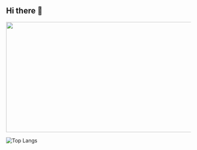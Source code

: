 ## Hi there 👋

<div align="center">
  <a href="https://github.com/devxb/gitanimals">
    <img
      src="https://render.gitanimals.org/farms/KimInteger"
      width="600"
      height="300"
    />
  </a>
</div>


<!--
**KimInteger/KimInteger** is a ✨ _special_ ✨ repository because its `README.md` (this file) appears on your GitHub profile.

Here are some ideas to get you started:

- 🔭 I’m currently working on ...
- 🌱 I’m currently learning ...
- 👯 I’m looking to collaborate on ...
- 🤔 I’m looking for help with ...
- 💬 Ask me about ...
- 📫 How to reach me: ...
- 😄 Pronouns: ...
- ⚡ Fun fact: ...
-->


![Top Langs](https://github-readme-stats.vercel.app/api/top-langs/?username=jaeho13&layout=compact)

